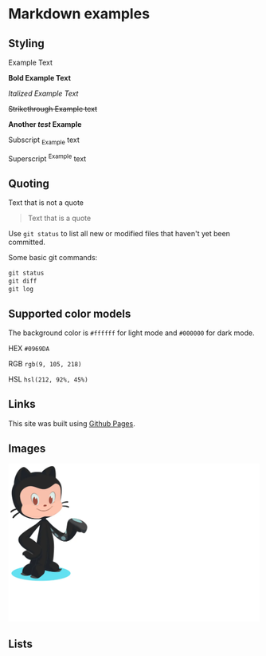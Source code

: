# Markdown examples

## Styling
Example Text

**Bold Example Text**

_Italized Example Text_

~~Strikethrough Example text~~

**Another _test_ Example**

Subscript <sub>Example</sub> text

Superscript <sup>Example</sup> text

## Quoting
Text that is not a quote
> Text that is a quote

Use `git status` to list all new or modified files that haven't yet been committed.

Some basic git commands:
```
git status
git diff
git log
```
## Supported color models
The background color is `#ffffff` for light mode and `#000000` for dark mode.

HEX `#0969DA`

RGB `rgb(9, 105, 218)`

HSL `hsl(212, 92%, 45%)`

## Links
This site was built using [Github Pages](https://pages.github.com/).

## Images
![Screenshot of a comment on a GitHub issue showing an image, added in the Markdown, of an Octocat smiling and raising a tentacle.](/assets/octocat.png)

## Lists
